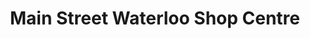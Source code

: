 ---
title: "Main Street Waterloo Shop Centre"
url: /waterloo/main-street-waterloo-shop-centre/
shop: mall
---